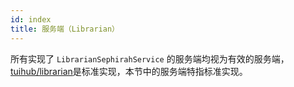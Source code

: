 ```yaml
---
id: index
title: 服务端（Librarian）
---
```


所有实现了 `LibrarianSephirahService` 的服务端均视为有效的服务端，[tuihub/librarian](https://github.com/tuihub/librarian)是标准实现，本节中的服务端特指标准实现。
